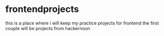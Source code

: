 # frontendprojects
this is a place where i will keep my practice projects for frontend
the first couple will be projects from hackernoon
